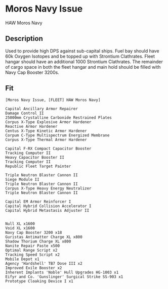 # Moros Navy Issue

HAW Moros Navy

## Description

Used to provide high DPS against sub-capital ships. Fuel bay should have 60k Oxygen Isotopes and be topped up with Strontium Clathrates. Fleet hangar should have an additional 1000 Strontium Clathrates.  The remainder of cargo space in both the fleet hangar and main hold should be filled with Navy Cap Booster 3200s.

## Fit
```
[Moros Navy Issue, [FLEET] HAW Moros Navy]

Capital Ancillary Armor Repairer
Damage Control II
25000mm Crystalline Carbonide Restrained Plates
Corpus X-Type Explosive Armor Hardener
Reactive Armor Hardener
Centus X-Type Kinetic Armor Hardener
Corpum C-Type Multispectrum Energized Membrane
Corpus X-Type Thermal Armor Hardener

Capital F-RX Compact Capacitor Booster
Tracking Computer II
Heavy Capacitor Booster II
Tracking Computer II
Republic Fleet Target Painter

Triple Neutron Blaster Cannon II
Siege Module II
Triple Neutron Blaster Cannon II
Corpus X-Type Heavy Energy Neutralizer
Triple Neutron Blaster Cannon II

Capital EM Armor Reinforcer I
Capital Hybrid Collision Accelerator I
Capital Hybrid Metastasis Adjuster II


Null XL x1600
Void XL x1600
Navy Cap Booster 3200 x18
Guristas Antimatter Charge XL x800
Shadow Thorium Charge XL x800
Nanite Repair Paste x500
Optimal Range Script x2
Tracking Speed Script x2
Mobile Depot x1
Agency 'Hardshell' TB7 Dose III x2
Improved Exile Booster x2
Inherent Implants 'Noble' Hull Upgrades HG-1003 x1
Eifyr and Co. 'Gunslinger' Surgical Strike SS-903 x1
Prototype Cloaking Device I x1
```

